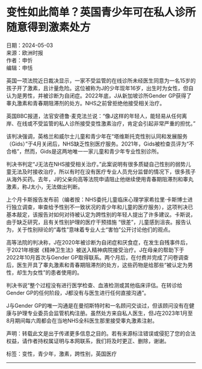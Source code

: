 # 变性如此简单？英国青少年可在私人诊所随意得到激素处方

日期：2024-05-03  
来源：欧洲时报  
作者：申忻  
编辑：申恬  

英国一项法院近日裁决显示，一家不受监管的在线诊所未经医生同意为一名15岁的孩子开了激素，且计量危险。这位被称为J的少年现年16岁，出生时为女性，但自认为是男性，并被诊断为自闭症。2022年底，J从新加坡诊所Gender GP获得了睾丸激素和青春期阻滞剂的处方。NHS之前曾拒绝他接受相关治疗。

英国BBC报道，法官安德鲁·麦克法兰说：“像J这样的年轻人，能轻易从任何离岸、在线或不受监管的私人诊所接受变性激素治疗，肯定会引起非常严重的担忧。”

该判决强调，英格兰和威尔士儿童和青少年在“塔维斯托克性别认同和发展服务（Gids）”于4月关闭后，NHS缺乏性别医疗服务。2021年，Gids被检查员评为“不合格”，然而，Gids是这两地唯一一家儿童和青少年专业性别诊所。

判决书判定“J无法在NHS接受相关治疗。”此案说明有很多质疑自己性别的弱势儿童无法及时接收治疗，所以有时在没有医疗专业人员充分监督的情况下，很多孩子从海外买药。去年，J的父亲向高等法院申请阻止他继续使用青春期阻滞剂和睾丸激素，称J太小，无法做出判断。

上个月卡斯报告发布前（编者按：NHS委托儿童临床心理学家希拉里·卡斯博士进行独立调查，审查给予性别不一致状况的青少年和儿童的医疗服务），这项判决已基本敲定，该报告对如何对待被认定为跨性别的年轻人提出了许多建议。卡斯说，由于缺乏研究，且有关性别护理的医疗干预措施 “很差”，儿童感到沮丧。报告认为，关于性别辩论的“毒性”意味着专业人士“害怕”公开讨论他们的观点。

高等法院的判决称，J在2020年被诊断为自闭症和厌食症，在发生自残事件后，于2021年根据《精神卫生法》被送入精神病院接受治疗。J在母亲的帮助下于2022年10月首次与Gender GP取得联系。两个月后，在付费并完成了问卷调查后，医生开具了睾丸激素和青春期阻滞剂的处方，这些药物是给那些“被认定为男性，却生为女性”的患者使用的。

判决书说“整个过程没有进行医学检查、血液检测或其他临床评估。在转诊给Gender GP的任何阶段，J都没有与医生进行任何直接沟通”。

J与Gender GP的唯一沟通是在曼彻斯特时和一名顾问交谈过，但该顾问没有在健康与护理专业委员会监管机构注册。虽然处方来自私人医生，但J在2023年1月至8月期间每六周都会在当地NHS全科医生那里接受睾丸激素注射。

声明：转载此文是出于传递更多信息之目的。若有来源标注错误或侵犯了您的合法权益，请作者持权属证明与本网联系，我们将及时更正、删除，谢谢。

标签：变性，青少年，激素，跨性别，英国医疗  

---